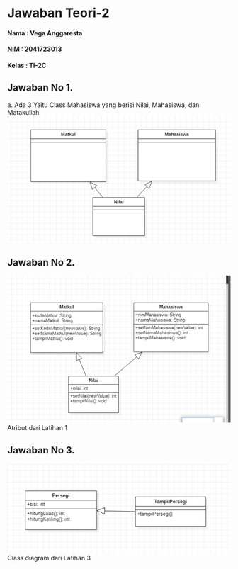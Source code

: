 # Jawaban Teori-2
#### Nama	: Vega Anggaresta
#### NIM    : 2041723013
#### Kelas	: TI-2C

## Jawaban No 1.
a. Ada 3
Yaitu Class Mahasiswa yang berisi Nilai, Mahasiswa, dan Matakuliah
<img src="Class Diagram 1.png">

## Jawaban No 2.
<img src="Class Diagram 2.png">
Atribut dari Latihan 1

## Jawaban No 3.
<img src="Class Diagram 3.png">
Class diagram dari Latihan 3

